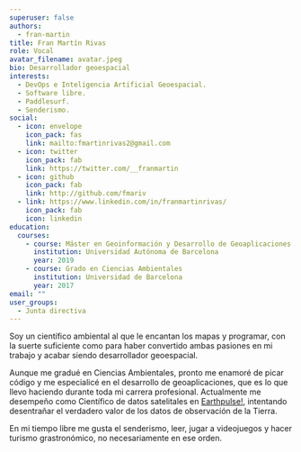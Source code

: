 ```yaml
---
superuser: false
authors:
  - fran-martin
title: Fran Martín Rivas
role: Vocal
avatar_filename: avatar.jpeg
bio: Desarrollador geoespacial
interests:
  - DevOps e Inteligencia Artificial Geoespacial.
  - Software libre.
  - Paddlesurf.
  - Senderismo.
social:
  - icon: envelope
    icon_pack: fas
    link: mailto:fmartinrivas2@gmail.com
  - icon: twitter
    icon_pack: fab
    link: https://twitter.com/__franmartin
  - icon: github
    icon_pack: fab
    link: http://github.com/fmariv
  - link: https://www.linkedin.com/in/franmartinrivas/
    icon_pack: fab
    icon: linkedin
education:
  courses:
    - course: Máster en Geoinformación y Desarrollo de Geoaplicaciones
      institution: Universidad Autónoma de Barcelona
      year: 2019
    - course: Grado en Ciencias Ambientales
      institution: Universidad de Barcelona
      year: 2017
email: ""
user_groups:
  - Junta directiva
---
```


Soy un científico ambiental al que le encantan los mapas y programar, con la suerte suficiente como para haber convertido ambas pasiones en mi trabajo y acabar siendo desarrollador geoespacial.

Aunque me gradué en Ciencias Ambientales, pronto me enamoré de picar código y me especialicé en el desarrollo de geoaplicaciones, que es lo que llevo haciendo durante toda mi carrera profesional. Actualmente me desempeño como Científico de datos satelitales en [Earthpulse!](https://earthpulse.ai/), intentando desentrañar el verdadero valor de los datos de observación de la Tierra.

En mi tiempo libre me gusta el senderismo, leer, jugar a videojuegos y hacer turismo grastronómico, no necesariamente en ese orden.